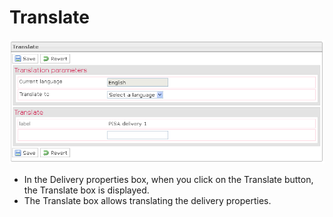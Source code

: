 <!--
parent:
    title: Deliveries
author:
    - 'Jérôme Bogaerts'
created_at: '2012-03-29 15:38:15'
updated_at: '2013-03-13 14:06:45'
tags:
    - Deliveries
-->

Translate
=========

![](../resources/deliveries-translate.png)

-   In the Delivery properties box, when you click on the Translate button, the Translate box is displayed.
-   The Translate box allows translating the delivery properties.

